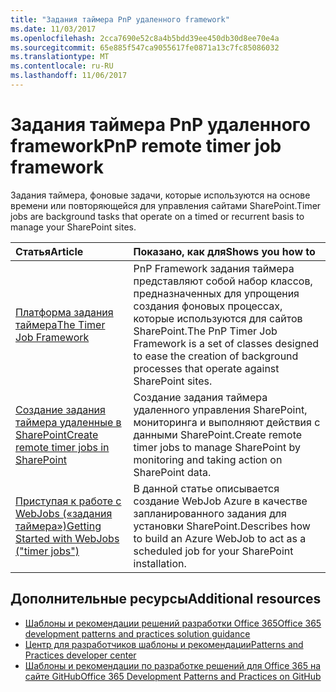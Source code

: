 ```yaml
---
title: "Задания таймера PnP удаленного framework"
ms.date: 11/03/2017
ms.openlocfilehash: 2cca7690e52c8a4b5bdd39ee450db30d8ee70e4a
ms.sourcegitcommit: 65e885f547ca9055617fe0871a13c7fc85086032
ms.translationtype: MT
ms.contentlocale: ru-RU
ms.lasthandoff: 11/06/2017
---
```

# <a name="pnp-remote-timer-job-framework"></a><span data-ttu-id="fbafc-102">Задания таймера PnP удаленного framework</span><span class="sxs-lookup"><span data-stu-id="fbafc-102">PnP remote timer job framework</span></span>

<span data-ttu-id="fbafc-103">Задания таймера, фоновые задачи, которые используются на основе времени или повторяющейся для управления сайтами SharePoint.</span><span class="sxs-lookup"><span data-stu-id="fbafc-103">Timer jobs are background tasks that operate on a timed or recurrent basis to manage your SharePoint sites.</span></span>

|<span data-ttu-id="fbafc-104">**Статья**</span><span class="sxs-lookup"><span data-stu-id="fbafc-104">**Article**</span></span>|<span data-ttu-id="fbafc-105">**Показано, как для**</span><span class="sxs-lookup"><span data-stu-id="fbafc-105">**Shows you how to**</span></span>|
|:-----|:-----|
|[<span data-ttu-id="fbafc-106">Платформа задания таймера</span><span class="sxs-lookup"><span data-stu-id="fbafc-106">The Timer Job Framework</span></span>](timerjob-framework.md)|<span data-ttu-id="fbafc-107">PnP Framework задания таймера представляют собой набор классов, предназначенных для упрощения создания фоновых процессах, которые используются для сайтов SharePoint.</span><span class="sxs-lookup"><span data-stu-id="fbafc-107">The PnP Timer Job Framework is a set of classes designed to ease the creation of background processes that operate against SharePoint sites.</span></span>|
|[<span data-ttu-id="fbafc-108">Создание задания таймера удаленные в SharePoint</span><span class="sxs-lookup"><span data-stu-id="fbafc-108">Create remote timer jobs in SharePoint</span></span>](create-remote-timer-jobs-in-sharepoint.md)|<span data-ttu-id="fbafc-109">Создание задания таймера удаленного управления SharePoint, мониторинга и выполняют действия с данными SharePoint.</span><span class="sxs-lookup"><span data-stu-id="fbafc-109">Create remote timer jobs to manage SharePoint by monitoring and taking action on SharePoint data.</span></span>|
|[<span data-ttu-id="fbafc-110">Приступая к работе с WebJobs («задания таймера»)</span><span class="sxs-lookup"><span data-stu-id="fbafc-110">Getting Started with WebJobs ("timer jobs")</span></span>](Getting-Started-with-building-Azure-WebJobs-for-your-Office365-sites.md)|<span data-ttu-id="fbafc-111">В данной статье описывается создание WebJob Azure в качестве запланированного задания для установки SharePoint.</span><span class="sxs-lookup"><span data-stu-id="fbafc-111">Describes how to build an Azure WebJob to act as a scheduled job for your SharePoint installation.</span></span>

## <a name="additional-resources"></a><span data-ttu-id="fbafc-112">Дополнительные ресурсы</span><span class="sxs-lookup"><span data-stu-id="fbafc-112">Additional resources</span></span> 

* [<span data-ttu-id="fbafc-113">Шаблоны и рекомендации решений разработки Office 365</span><span class="sxs-lookup"><span data-stu-id="fbafc-113">Office 365 development patterns and practices solution guidance</span></span>](Office-365-development-patterns-and-practices-solution-guidance.md)
* [<span data-ttu-id="fbafc-114">Центр для разработчиков шаблоны и рекомендации</span><span class="sxs-lookup"><span data-stu-id="fbafc-114">Patterns and Practices developer center</span></span>](http://dev.office.com/patterns-and-practices)
* [<span data-ttu-id="fbafc-115">Шаблоны и рекомендации по разработке решений для Office 365 на сайте GitHub</span><span class="sxs-lookup"><span data-stu-id="fbafc-115">Office 365 Development Patterns and Practices on GitHub</span></span>](https://github.com/SharePoint/PnP)

